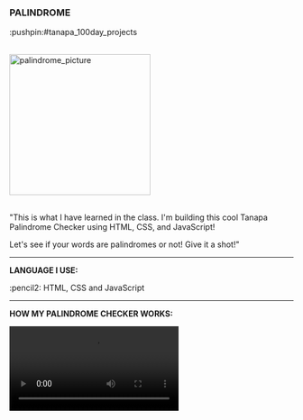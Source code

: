 <div>
  <h3>PALINDROME</h3>
  <p>:pushpin:#tanapa_100day_projects</p>
  <br>
  <div>
    <img src="https://github.com/TanapaPalmer/PALINDROME/assets/119079803/e749179e-ad4a-48b8-b83f-3c86d0a0e2ad" alt="palindrome_picture" height="250"/>
  </div>
  <br>
  <p>"This is what I have learned in the class. I'm building this cool Tanapa Palindrome Checker using HTML, CSS, and JavaScript!</p>
  <p>Let's see if your words are palindromes or not! Give it a shot!"</p>

  <hr>

  <div>
    <p><strong>LANGUAGE I USE:</strong></p>
    <p>:pencil2: HTML, CSS and JavaScript</p>
  </div>

  <hr>

  <div>
    <p><strong>HOW MY PALINDROME CHECKER WORKS:</strong></p>
    <video src="https://github.com/TanapaPalmer/PALINDROME/assets/119079803/694e0d24-1e3f-47dc-b7f2-7932dfa82708"></video>
  </div>
</div>
